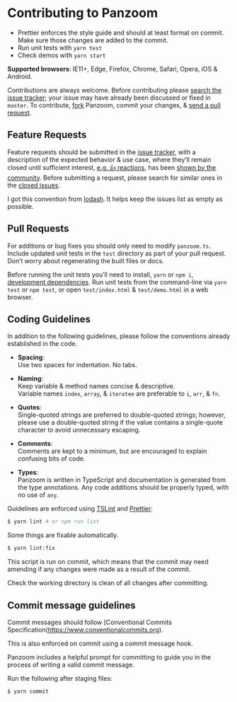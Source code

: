 # Contributing to Panzoom

- Prettier enforces the style guide and should at least format on commit. Make sure those changes are added to the commit.
- Run unit tests with `yarn test`
- Check demos with `yarn start`

**Supported browsers**: IE11+, Edge, Firefox, Chrome, Safari, Opera, iOS & Android.

Contributions are always welcome. Before contributing please [search the issue tracker](https://github.com/timmywil/panzoom/issues); your issue
may have already been discussed or fixed in `master`. To contribute,
[fork](https://help.github.com/articles/fork-a-repo/) Panzoom, commit your changes,
& [send a pull request](https://help.github.com/articles/using-pull-requests/).

## Feature Requests

Feature requests should be submitted in the
[issue tracker](https://github.com/timmywil/panzoom/issues), with a description of
the expected behavior & use case, where they’ll remain closed until sufficient interest,
[e.g. :+1: reactions](https://help.github.com/articles/about-discussions-in-issues-and-pull-requests/),
has been [shown by the community](https://github.com/timmywil/panzoom/issues?q=label%3A%22votes+needed%22+sort%3Areactions-%2B1-desc).
Before submitting a request, please search for similar ones in the
[closed issues](https://github.com/timmywil/panzoom/issues?q=is%3Aissue+is%3Aclosed+label%3Aenhancement).

I got this convention from [lodash](https://github.com/lodash/lodash). It helps keep the issues list as empty as possible.

## Pull Requests

For additions or bug fixes you should only need to modify `panzoom.ts`. Include
updated unit tests in the `test` directory as part of your pull request. Don’t
worry about regenerating the built files or docs.

Before running the unit tests you’ll need to install, `yarn` or `npm i`,
[development dependencies](https://docs.npmjs.com/files/package.json#devdependencies).
Run unit tests from the command-line via `yarn test` or `npm test`, or open `test/index.html` &
`test/demo.html` in a web browser.

## Coding Guidelines

In addition to the following guidelines, please follow the conventions already
established in the code.

- **Spacing**:<br>
  Use two spaces for indentation. No tabs.

- **Naming**:<br>
  Keep variable & method names concise & descriptive.<br>
  Variable names `index`, `array`, & `iteratee` are preferable to
  `i`, `arr`, & `fn`.

- **Quotes**:<br>
  Single-quoted strings are preferred to double-quoted strings; however,
  please use a double-quoted string if the value contains a single-quote
  character to avoid unnecessary escaping.

- **Comments**:<br>
  Comments are kept to a minimum, but are encouraged to explain confusing bits of code.

- **Types**:<br>
  Panzoom is written in TypeScript and documentation is generated from the type annotations.
  Any code additions should be properly typed, with no use of `any`.

Guidelines are enforced using [TSLint](https://github.com/palantir/tslint) and [Prettier](https://github.com/prettier/prettier):

```bash
$ yarn lint # or npm run lint
```

Some things are fixable automatically.

```bash
$ yarn lint:fix
```

This script is run on commit, which means that the commit may need amending if any changes were made as a result of the commit.

Check the working directory is clean of all changes after committing.

## Commit message guidelines

Commit messages should follow [Conventional Commits Specification(https://www.conventionalcommits.org).

This is also enforced on commit using a commit message hook.

Panzoom includes a helpful prompt for committing to guide you in the process of writing a valid commit message.

Run the following after staging files:

```bash
$ yarn commit
```
